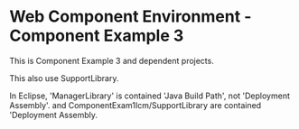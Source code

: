 Web Component Environment - Component Example 3
===============================================

This is Component Example 3 and dependent projects.

This also use SupportLibrary.

In Eclipse, 
'ManagerLibrary' is contained 'Java Build Path', not 'Deployment Assembly'. and ComponentExam1Icm/SupportLibrary are contained 'Deployment Assembly.